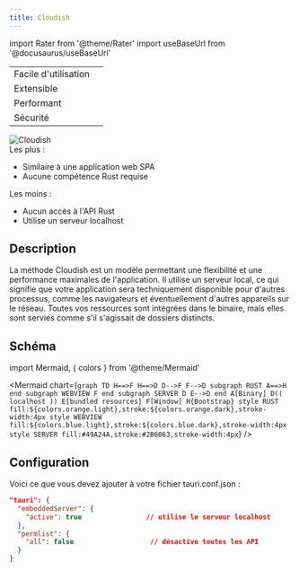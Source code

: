 ```yaml
---
title: Cloudish
---
```


import Rater from '@theme/Rater' 
import useBaseUrl from '@docusaurus/useBaseUrl'

<div className="row">
  <div className="col col--4">
    <table>
      <tr>
        <td>Facile d'utilisation</td>
        <td><Rater value="5"/></td>
      </tr>
      <tr>
        <td>Extensible</td>
        <td><Rater value="3"/></td>
      </tr>
      <tr>
        <td>Performant</td>
        <td><Rater value="3"/></td>
      </tr>
      <tr>
        <td>Sécurité</td>
        <td><Rater value="2"/></td>
      </tr>
    </table>
  </div>
  <div className="col col--4 pattern-logo">
    <img src="{useBaseUrl('img/patterns/Cloudish.png')}" alt="Cloudish" />
  </div>
    <div className="col col--4">
    Les plus :
    <ul>
      <li>Similaire à une application web SPA</li>
      <li>Aucune compétence Rust requise</li>
    </ul>
    Les moins :
    <ul>
      <li>Aucun accès à l'API Rust</li>
      <li>Utilise un serveur localhost</li>
    </ul>
  </div>
</div>

## Description

La méthode Cloudish est un modèle permettant une flexibilité et une performance maximales de l'application. Il utilise un serveur local, ce qui signifie que votre application sera techniquement disponible pour d'autres processus, comme les navigateurs et éventuellement d'autres appareils sur le réseau. Toutes vos ressources sont intégrées dans le binaire, mais elles sont servies comme s'il s'agissait de dossiers distincts.

## Schéma

import Mermaid, { colors } from '@theme/Mermaid'

<Mermaid chart={`graph TD H==>F H==>D D-->F F-->D subgraph RUST A==>H end subgraph WEBVIEW F end subgraph SERVER D E-->D end A[Binary] D(( localhost )) E[bundled resources] F[Window] H{Bootstrap} style RUST fill:${colors.orange.light},stroke:${colors.orange.dark},stroke-width:4px style WEBVIEW fill:${colors.blue.light},stroke:${colors.blue.dark},stroke-width:4px style SERVER fill:#49A24A,stroke:#2B6063,stroke-width:4px`} />


## Configuration

Voici ce que vous devez ajouter à votre fichier tauri.conf.json :
```json
"tauri": {
  "embeddedServer": {
    "active": true                // utilise le serveur localhost
  },
  "permlist": {
    "all": false                   // désactive toutes les API
  }
}

```